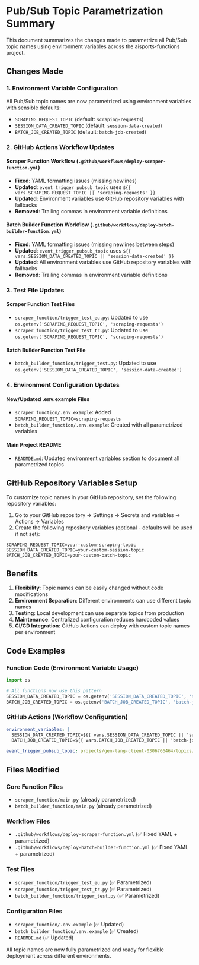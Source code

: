 # Pub/Sub Topic Parametrization Summary

This document summarizes the changes made to parametrize all Pub/Sub topic names using environment variables across the aisports-functions project.

## Changes Made

### 1. Environment Variable Configuration

All Pub/Sub topic names are now parametrized using environment variables with sensible defaults:

- `SCRAPING_REQUEST_TOPIC` (default: `scraping-requests`)
- `SESSION_DATA_CREATED_TOPIC` (default: `session-data-created`) 
- `BATCH_JOB_CREATED_TOPIC` (default: `batch-job-created`)

### 2. GitHub Actions Workflow Updates

#### Scraper Function Workflow (`.github/workflows/deploy-scraper-function.yml`)
- **Fixed**: YAML formatting issues (missing newlines)
- **Updated**: `event_trigger_pubsub_topic` uses `${{ vars.SCRAPING_REQUEST_TOPIC || 'scraping-requests' }}`
- **Updated**: Environment variables use GitHub repository variables with fallbacks
- **Removed**: Trailing commas in environment variable definitions

#### Batch Builder Function Workflow (`.github/workflows/deploy-batch-builder-function.yml`)
- **Fixed**: YAML formatting issues (missing newlines between steps)
- **Updated**: `event_trigger_pubsub_topic` uses `${{ vars.SESSION_DATA_CREATED_TOPIC || 'session-data-created' }}`
- **Updated**: All environment variables use GitHub repository variables with fallbacks
- **Removed**: Trailing commas in environment variable definitions

### 3. Test File Updates

#### Scraper Function Test Files
- `scraper_function/trigger_test_eu.py`: Updated to use `os.getenv('SCRAPING_REQUEST_TOPIC', 'scraping-requests')`
- `scraper_function/trigger_test_tr.py`: Updated to use `os.getenv('SCRAPING_REQUEST_TOPIC', 'scraping-requests')`

#### Batch Builder Function Test File
- `batch_builder_function/trigger_test.py`: Updated to use `os.getenv('SESSION_DATA_CREATED_TOPIC', 'session-data-created')`

### 4. Environment Configuration Updates

#### New/Updated .env.example Files
- `scraper_function/.env.example`: Added `SCRAPING_REQUEST_TOPIC=scraping-requests`
- `batch_builder_function/.env.example`: Created with all parametrized variables

#### Main Project README
- `READMDE.md`: Updated environment variables section to document all parametrized topics

## GitHub Repository Variables Setup

To customize topic names in your GitHub repository, set the following repository variables:

1. Go to your GitHub repository → Settings → Secrets and variables → Actions → Variables
2. Create the following repository variables (optional - defaults will be used if not set):

```
SCRAPING_REQUEST_TOPIC=your-custom-scraping-topic
SESSION_DATA_CREATED_TOPIC=your-custom-session-topic  
BATCH_JOB_CREATED_TOPIC=your-custom-batch-topic
```

## Benefits

1. **Flexibility**: Topic names can be easily changed without code modifications
2. **Environment Separation**: Different environments can use different topic names
3. **Testing**: Local development can use separate topics from production
4. **Maintenance**: Centralized configuration reduces hardcoded values
5. **CI/CD Integration**: GitHub Actions can deploy with custom topic names per environment

## Code Examples

### Function Code (Environment Variable Usage)
```python
import os

# All functions now use this pattern
SESSION_DATA_CREATED_TOPIC = os.getenv('SESSION_DATA_CREATED_TOPIC', 'session-data-created')
BATCH_JOB_CREATED_TOPIC = os.getenv('BATCH_JOB_CREATED_TOPIC', 'batch-job-created')
```

### GitHub Actions (Workflow Configuration)
```yaml
environment_variables: |
  SESSION_DATA_CREATED_TOPIC=${{ vars.SESSION_DATA_CREATED_TOPIC || 'session-data-created' }}
  BATCH_JOB_CREATED_TOPIC=${{ vars.BATCH_JOB_CREATED_TOPIC || 'batch-job-created' }}

event_trigger_pubsub_topic: projects/gen-lang-client-0306766464/topics/${{ vars.SESSION_DATA_CREATED_TOPIC || 'session-data-created' }}
```

## Files Modified

### Core Function Files
- `scraper_function/main.py` (already parametrized)
- `batch_builder_function/main.py` (already parametrized)

### Workflow Files  
- `.github/workflows/deploy-scraper-function.yml` (✅ Fixed YAML + parametrized)
- `.github/workflows/deploy-batch-builder-function.yml` (✅ Fixed YAML + parametrized)

### Test Files
- `scraper_function/trigger_test_eu.py` (✅ Parametrized)
- `scraper_function/trigger_test_tr.py` (✅ Parametrized)  
- `batch_builder_function/trigger_test.py` (✅ Parametrized)

### Configuration Files
- `scraper_function/.env.example` (✅ Updated)
- `batch_builder_function/.env.example` (✅ Created)
- `READMDE.md` (✅ Updated)

All topic names are now fully parametrized and ready for flexible deployment across different environments.

